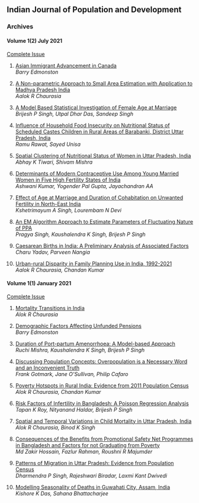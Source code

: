 ## Indian Journal of Population and Development

### Archives

#### Volume 1(2) July 2021

[Complete Issue](../assets/ijpd/2021-2/V_1_2.pdf)
    <br>

1. [ Asian Immigrant Advancement in Canada ](../assets/ijpd/2021-2/V_1_2_1.pdf)
    <br> *Barry Edmonston*

2. [ A Non-parametric Approach to Small Area Estimation with Application to Madhya Pradesh India ](../assets/ijpd/2021-2/V_1_2_2.pdf)
    <br> *Aalok R Chaurasia*

3. [ A Model Based Statistical Investigation of Female Age at Marriage ](../assets/ijpd/2021-2/V_1_2_3.pdf)
    <br> *Brijesh P Singh, Utpal Dhar Das, Sandeep Singh*

4. [ Influence of Household Food Insecurity on Nutritional Status of Scheduled Castes Children in Rural Areas of Barabanki, District Uttar Pradesh, India ](../assets/ijpd/2021-2/V_1_2_4.pdf)
    <br> *Ramu Rawat, Sayed Unisa*

5. [ Spatial Clustering of Nutritional Status of Women in Uttar Pradesh, India ](../assets/ijpd/2021-2/V_1_2_5.pdf)
    <br> *Abhay K Tiwari, Shivam Mishra*

6. [ Determinants of Modern Contraceptive Use Among Young Married Women in Five High Fertility States of India ](../assets/ijpd/2021-2/V_1_2_6.pdf)
    <br> *Ashwani Kumar, Yogender Pal Gupta, Jayachandran AA*

7. [ Effect of Age at Marriage and Duration of Cohabitation on Unwanted Fertility in North-East India ](../assets/ijpd/2021-2/V_1_2_7.pdf)
    <br> *Kshetrimayum A Singh, Lourembam N Devi*

8. [ An EM Algorithm Approach to Estimate Parameters of Fluctuating Nature of PPA ](../assets/ijpd/2021-2/V_1_2_8.pdf)
    <br> *Pragya Singh, Kaushalendra K Singh, Brijesh P Singh*

9. [ Caesarean Births in India: A Preliminary Analysis of Associated Factors ](../assets/ijpd/2021-2/V_1_2_9.pdf)
    <br> *Charu Yadav, Parveen Nangia*

10. [ Urban-rural Disparity in Family Planning Use in India, 1992-2021 ](../assets/ijpd/2021-2/V_1_2_10.pdf)
    <br> *Aalok R Chaurasia, Chandan Kumar*

#### Volume 1(1) January 2021 

[Complete Issue](../assets/ijpd/2021-1/IJPD_Vol_1_1.pdf)
    <br>

1. [Mortality Transitions in India](../assets/ijpd/2021-1/IJPD_Vol_1_1_1.pdf)
    <br> *Alok R Chaurasia*

2. [Demographic Factors Affecting Unfunded Pensions](../assets/ijpd/2021-1/IJPD_Vol_1_1_2.pdf)
    <br> *Barry Edmonston*

3. [Duration of Port-partum Amenorrhoea: A Model-based Approach](../assets/ijpd/2021-1/IJPD_Vol_1_1_3.pdf)
    <br> *Ruchi Mishra, Kaushalendra K Singh, Brijesh P Singh*

4. [Discussing Population Concepts: Overpopulation is a Necessary Word and an Inconvenient Truth](../assets/ijpd/2021-1/IJPD_Vol_1_1_4.pdf)
    <br> *Frank Gotmark, Jane O'Sullivan, Philip Cafaro*

5. [Poverty Hotspots in Rural India: Evidence from 2011 Population Census](../assets/ijpd/2021-1/IJPD_Vol_1_1_5.pdf)
    <br> *Alok R Chaurasia, Chandan Kumar*

6. [Risk Factors of Infertility in Bangladesh: A Poisson Regression Analysis](../assets/ijpd/2021-1/IJPD_Vol_1_1_6.pdf)
    <br> *Tapan K Roy, Nityanand Haldar, Brijesh P Singh*

7. [Spatial and Temporal Variations in Child Mortality in Uttar Pradesh, India](../assets/ijpd/2021-1/IJPD_Vol_1_1_7.pdf)
    <br> *Alok R Chaurasia, Binod K Singh*

8. [Consequences of the Benefits from Promotional Safety Net Programmes in Bangladesh and Factors for not Graduating from Poverty](../assets/ijpd/2021-1/IJPD_Vol_1_1_8.pdf)
    <br> *Md Zakir Hossain, Fazlur Rahman, Roushni R Majumder*

9. [Patterns of Migration in Uttar Pradesh: Evidence from Population Census](../assets/ijpd/2021-1/IJPD_Vol_1_1_9.pdf)
    <br> *Dharmendra P Singh, Rajeshwari Biradar, Laxmi Kant Dwivedi*

10. [Modelling Seasonality of Deaths in Guwahati City, Assam, India](../assets/ijpd/2021-1/IJPD_Vol_1_1_10.pdf)
    <br> *Kishore K Das, Sahana Bhattacharjee*
